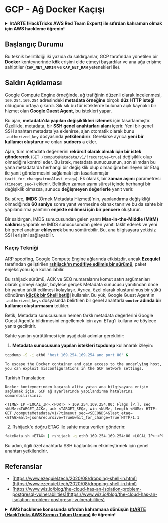 # GCP - Ağ Docker Kaçışı

<details>

<summary><strong>htARTE (HackTricks AWS Red Team Expert)</strong></a><strong> ile sıfırdan kahraman olmak için AWS hackleme öğrenin!</strong></summary>

HackTricks'i desteklemenin diğer yolları:

* Şirketinizi HackTricks'te **reklamınızı görmek** veya **HackTricks'i PDF olarak indirmek** için [**ABONELİK PLANLARI**](https://github.com/sponsors/carlospolop)'na göz atın!
* [**Resmi PEASS & HackTricks ürünlerini**](https://peass.creator-spring.com) edinin
* [**PEASS Ailesi'ni**](https://opensea.io/collection/the-peass-family) keşfedin, özel [**NFT'lerimizden**](https://opensea.io/collection/the-peass-family) oluşan koleksiyonumuz
* 💬 [**Discord grubuna**](https://discord.gg/hRep4RUj7f) veya [**telegram grubuna**](https://t.me/peass) **katılın** veya **Twitter** 🐦 [**@carlospolopm**](https://twitter.com/carlospolopm)'u **takip edin**.
* **Hacking hilelerinizi** [**HackTricks**](https://github.com/carlospolop/hacktricks) ve [**HackTricks Cloud**](https://github.com/carlospolop/hacktricks-cloud) github reposuna **PR göndererek** paylaşın.

</details>

## Başlangıç Durumu

Bu teknik belirtildiği iki yazıda da saldırganlar, GCP tarafından yönetilen bir **Docker** konteynerinde **kök** erişimi elde etmeyi başardılar ve ana ağa erişime sahiptiler (**`CAP_NET_ADMIN`** ve **`CAP_NET_RAW`** yetenekleri ile).

## Saldırı Açıklaması

Google Compute Engine örneğinde, ağ trafiğinin düzenli olarak incelenmesi, `169.254.169.254` adresindeki **metadata örneğine** birçok **düz HTTP isteği** olduğunu ortaya çıkardı. Sık sık bu tür isteklerde bulunan açık kaynaklı bir hizmet olan [**Google Guest Agent**](https://github.com/GoogleCloudPlatform/guest-agent), bu istekleri yapar.

Bu ajan, **metadata'da yapılan değişiklikleri izlemek** için tasarlanmıştır. Özellikle, metadata, bir **SSH genel anahtarları alanı** içerir. Yeni bir genel SSH anahtarı metadata'ya eklenirse, ajan otomatik olarak bunu `.authorized_key` dosyasında **yetkilendirir**. Gerekirse ayrıca **yeni bir kullanıcı oluşturur** ve onları **sudoers** a ekler.

Ajan, tüm metadata değerlerini **rekürsif olarak almak için bir istek göndererek** (`GET /computeMetadata/v1/?recursive=true`) değişiklik olup olmadığını kontrol eder. Bu istek, metadata sunucusunun, son alımdan bu yana metadata'da herhangi bir değişiklik olup olmadığını belirleyen bir Etag ile yanıt göndermesini sağlamak için tasarlanmıştır (`wait_for_change=true&last_etag=`). Ek olarak, bir **zaman aşımı** parametresi (`timeout_sec=`) eklenir. Belirtilen zaman aşımı süresi içinde herhangi bir değişiklik olmazsa, sunucu **değişmeyen değerlerle** yanıt verir.

Bu süreç, **IMDS** (Örnek Metadata Hizmeti)'nin, yapılandırma değişikliği olmadığında **60 saniye** sonra yanıt vermesine olanak tanır ve bu da sahte bir yapılandırma yanıtının **enjekte edilmesi için bir pencere** oluşturur.

Bir saldırgan, IMDS sunucusundan gelen yanıtı **Man-in-the-Middle (MitM) saldırısı** yaparak ve IMDS sunucusundan gelen yanıtı taklit ederek ve yeni bir genel anahtar **ekleyerek** bunu sömürebilir. Bu, ana bilgisayara yetkisiz SSH erişimi sağlayabilir.

### Kaçış Tekniği

ARP spoofing, Google Compute Engine ağlarında etkisizdir, ancak [**Ezequiel**](https://www.ezequiel.tech/2020/08/dropping-shell-in.html) tarafından geliştirilen [**rshijack'ın modifiye edilmiş bir sürümü**](https://github.com/ezequielpereira/rshijack), paket enjeksiyonu için kullanılabilir.

Bu rshijack sürümü, ACK ve SEQ numaralarını komut satırı argümanları olarak girmeyi sağlar, böylece gerçek Metadata sunucusu yanıtından önce bir yanıtın taklit edilmesi kolaylaşır. Ayrıca, özel olarak oluşturulmuş bir yükü döndüren [**küçük bir Shell betiği**](https://gist.github.com/ezequielpereira/914c2aae463409e785071213b059f96c#file-fakedata-sh) kullanılır. Bu yük, Google Guest Agent'ın `.authorized_keys` dosyasında belirtilen bir genel anahtarla **`wouter` adında bir kullanıcı oluşturmasını** tetikler.

Betik, Metadata sunucusunun hemen farklı metadata değerlerini Google Guest Agent'a bildirmesini engellemek için aynı ETag'i kullanır ve böylece yanıtı geciktirir.

Sahte yanıtın yürütülmesi için aşağıdaki adımlar gereklidir:

1. **Metadata sunucusuna yapılan istekleri** **tcpdump** kullanarak izleyin:
```bash
tcpdump -S -i eth0 'host 169.254.169.254 and port 80' &
```
`To escape the Docker container and gain access to the underlying host, you can exploit misconfigurations in the GCP network settings.`

Turkish Translation:

`Docker konteynerinden kaçarak altta yatan ana bilgisayara erişim sağlamak için, GCP ağ ayarlarında yapılandırma hatalarını sömürebilirsiniz.`
```
<TIME> IP <LOCAL_IP>.<PORT> > 169.254.169.254.80: Flags [P.], seq <NUM>:<TARGET_ACK>, ack <TARGET_SEQ>, win <NUM>, length <NUM>: HTTP: GET /computeMetadata/v1/?timeout_sec=<SECONDS>&last_etag=<ETAG>&alt=json&recursive=True&wait_for_change=True HTTP/1.1
```
2. Rshijack'e doğru ETAG ile sahte meta verileri gönderin:
```bash
fakeData.sh <ETAG> | rshijack -q eth0 169.254.169.254:80 <LOCAL_IP>:<PORT> <TARGET_SEQ> <TARGET_ACK>; ssh -i id_rsa -o StrictHostKeyChecking=no wouter@localhost
```
Bu adım, ilgili özel anahtarla SSH bağlantısını etkinleştirmek için genel anahtarı yetkilendirir.


## Referanslar

* [https://www.ezequiel.tech/2020/08/dropping-shell-in.html](https://www.ezequiel.tech/2020/08/dropping-shell-in.html)
* [https://www.wiz.io/blog/the-cloud-has-an-isolation-problem-postgresql-vulnerabilities](https://www.wiz.io/blog/the-cloud-has-an-isolation-problem-postgresql-vulnerabilities)

<details>

<summary><strong>AWS hackleme konusunda sıfırdan kahramana dönüşün</strong> <a href="https://training.hacktricks.xyz/courses/arte"><strong>htARTE (HackTricks AWS Kırmızı Takım Uzmanı)</strong></a><strong> ile öğrenin!</strong></summary>

HackTricks'i desteklemenin diğer yolları:

* Şirketinizi HackTricks'te **reklamınızı görmek** veya HackTricks'i **PDF olarak indirmek** için [**ABONELİK PLANLARINI**](https://github.com/sponsors/carlospolop) kontrol edin!
* [**Resmi PEASS & HackTricks ürünlerini**](https://peass.creator-spring.com) edinin
* Özel [**NFT'lerden**](https://opensea.io/collection/the-peass-family) oluşan koleksiyonumuz [**The PEASS Family**](https://opensea.io/collection/the-peass-family)'i keşfedin
* 💬 [**Discord grubuna**](https://discord.gg/hRep4RUj7f) veya [**telegram grubuna**](https://t.me/peass) **katılın** veya **Twitter** 🐦 [**@carlospolopm**](https://twitter.com/carlospolopm)'u **takip edin**.
* **Hacking hilelerinizi** [**HackTricks**](https://github.com/carlospolop/hacktricks) ve [**HackTricks Cloud**](https://github.com/carlospolop/hacktricks-cloud) github depolarına **PR göndererek paylaşın**.

</details>
